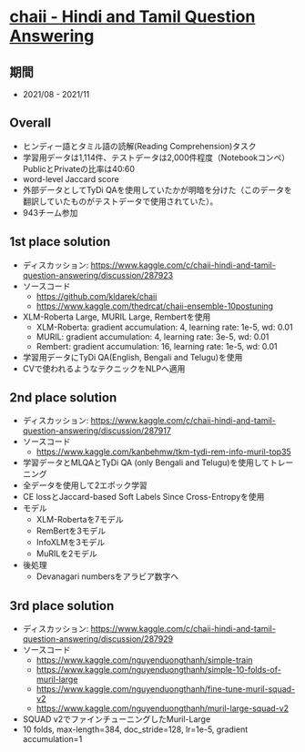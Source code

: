 # [chaii - Hindi and Tamil Question Answering](https://www.kaggle.com/c/chaii-hindi-and-tamil-question-answering/overview)

## 期間
- 2021/08 - 2021/11

## Overall
- ヒンディー語とタミル語の読解(Reading Comprehension)タスク
- 学習用データは1,114件、テストデータは2,000件程度（Notebookコンペ）PublicとPrivateの比率は40:60
- word-level Jaccard score
- 外部データとしてTyDi QAを使用していたかが明暗を分けた（このデータを翻訳していたものがテストデータで使用されていた）。
- 943チーム参加

## 1st place solution
- ディスカッション: https://www.kaggle.com/c/chaii-hindi-and-tamil-question-answering/discussion/287923
- ソースコード
  - https://github.com/kldarek/chaii
  - https://www.kaggle.com/thedrcat/chaii-ensemble-10postuning
- XLM-Roberta Large, MURIL Large, Rembertを使用
  - XLM-Roberta: gradient accumulation: 4, learning rate: 1e-5, wd: 0.01
  - MURIL: gradient accumulation: 4, learning rate: 3e-5, wd: 0.01
  - Rembert: gradient accumulation: 16, learning rate: 1e-5, wd: 0.01
- 学習用データにTyDi QA(English, Bengali and Telugu)を使用
- CVで使われるようなテクニックをNLPへ適用


## 2nd place solution
- ディスカッション: https://www.kaggle.com/c/chaii-hindi-and-tamil-question-answering/discussion/287917
- ソースコード
  - https://www.kaggle.com/kanbehmw/tkm-tydi-rem-info-muril-top35
- 学習データとMLQAとTyDi QA (only Bengali and Telugu)を使用してトレーニング
- 全データを使用して2エポック学習
- CE lossとJaccard-based Soft Labels Since Cross-Entropyを使用
- モデル
  - XLM-Robertaを7モデル
  - RemBertを3モデル
  - InfoXLMを3モデル
  - MuRILを2モデル
- 後処理
  - Devanagari numbersをアラビア数字へ

## 3rd place solution
- ディスカッション: https://www.kaggle.com/c/chaii-hindi-and-tamil-question-answering/discussion/287929
- ソースコード
  - https://www.kaggle.com/nguyenduongthanh/simple-train
  - https://www.kaggle.com/nguyenduongthanh/simple-10-folds-of-muril-large
  - https://www.kaggle.com/nguyenduongthanh/fine-tune-muril-squad-v2
  - https://www.kaggle.com/nguyenduongthanh/muril-large-squad-v2
- SQUAD v2でファインチューニングしたMuril-Large
- 10 folds, max-length=384, doc_stride=128, lr=1e-5, gradient accumulation=1
